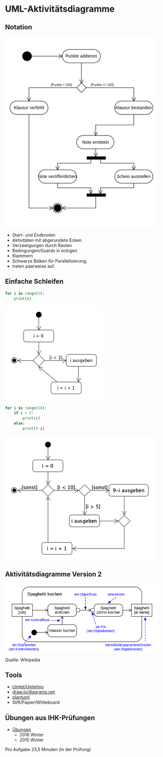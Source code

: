 # UML-Aktivitätsdiagramme

## Notation

![](akt.png)

- Start- und Endknoten
- Aktivitäten mit abgerundete Ecken
- Verzweigungen durch Rauten
- Bedingungen/Guards in eckigen
- Klammern
- Schwarze Balken für Parallelisierung,
- treten paarweise auf.

## Einfache Schleifen

```python
for i in range(3):
    print(i)
```

![](einfache_schleife.png)

```python
for i in range(10):
    if i > 5:
        print(i)  
    else:
        print(9-i)
```
![](einfache_schleife2.png)


## Aktivitätsdiagramme Version 2

![](akt-v2.png)

Quelle: Wikipedia

## Tools

- [Umlet/Umletino](http://www.umletino.com/umletino.html)
- [draw.io/diagrams.net](https://app.diagrams.net/)
- [plantuml](https://plantuml.com/)
- Stift/Papier/Whiteboard

## Übungen aus IHK-Prüfungen

- [Übungen](https://tbseins-my.sharepoint.com/:f:/g/personal/bakera_tbs1_de/EvgRkzwZmxRCqywrOTtyAmIBf8JFXuq3LaTmIjnjFlBDkg?e=bJ2k8F)
  - 2016 Winter
  - 2015 Winter

Pro Aufgabe 23,5 Minuten (in der Prüfung)
